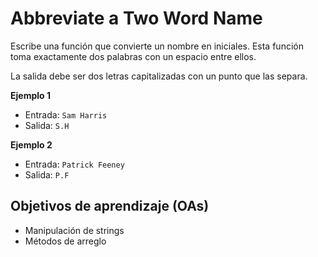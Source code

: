 # Abbreviate a Two Word Name

Escribe una función que convierte un nombre en iniciales. Esta función toma exactamente dos palabras con un espacio entre ellos.

La salida debe ser dos letras capitalizadas con un punto que las separa.

__Ejemplo 1__

- Entrada: `Sam Harris`
- Salida: `S.H`

__Ejemplo 2__

- Entrada: `Patrick Feeney`
- Salida: `P.F`


## Objetivos de aprendizaje (OAs)

- Manipulación de strings
- Métodos de arreglo
